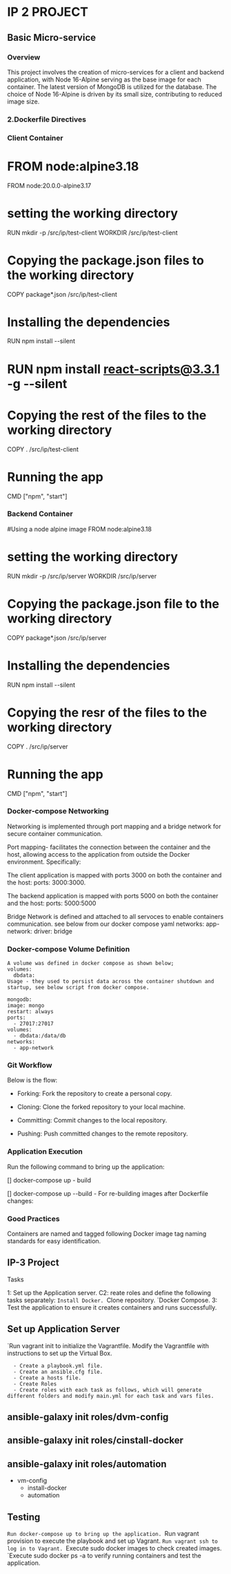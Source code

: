 # IP 2 PROJECT 
## Basic Micro-service

### Overview

This project involves the creation of micro-services for a client and backend application, with Node 16-Alpine serving as the base image for each container. The latest version of MongoDB is utilized for the database. The choice of Node 16-Alpine is driven by its small size, contributing to reduced image size.

### 2.Dockerfile Directives

### Client Container
# FROM node:alpine3.18
FROM node:20.0.0-alpine3.17

# setting the working directory
RUN mkdir -p /src/ip/test-client
WORKDIR /src/ip/test-client

# Copying the package.json files to the working directory
COPY package*.json /src/ip/test-client

# Installing the dependencies
RUN npm install --silent
# RUN npm install react-scripts@3.3.1 -g --silent

# Copying the rest of the files to the working directory
COPY . /src/ip/test-client

# Running the app
CMD ["npm", "start"]


### Backend Container

#Using a node alpine image
FROM node:alpine3.18

# setting the working directory
RUN mkdir -p /src/ip/server
WORKDIR /src/ip/server

# Copying the package.json file to the working directory
COPY package*.json /src/ip/server

# Installing the dependencies
RUN npm install --silent

# Copying the resr of the files to the working directory
COPY . /src/ip/server

# Running the app
CMD ["npm", "start"]



### Docker-compose Networking

Networking is implemented through port mapping and a bridge network for secure container communication.

Port mapping-  facilitates the connection between the container and the host, allowing access to the application from outside the Docker environment. Specifically:

The client application is mapped with ports 3000 on both the container and the host: ports: 3000:3000.

The backend application is mapped with ports 5000 on both the container and the host: ports: 5000:5000

Bridge Network is defined and attached to all servoces to enable containers communication. see below from our docker compose yaml
networks:
  app-network:
    driver: bridge

### Docker-compose Volume Definition

    A volume was defined in docker compose as shown below;
    volumes:
      dbdata:
    Usage - they used to persist data across the container shutdown and startup, see below script from docker compose.

    mongodb:
    image: mongo
    restart: always
    ports:
      - 27017:27017
    volumes:
      - dbdata:/data/db
    networks:
      - app-network

###  Git Workflow
Below is the flow:

- Forking: Fork the repository to create a personal copy.

- Cloning: Clone the forked repository to your local machine.

- Committing: Commit changes to the local repository.

- Pushing: Push committed changes to the remote repository.

### Application Execution
Run the following command to bring up the application:

[] docker-compose up - build

[] docker-compose up --build -  For re-building images after Dockerfile changes:


### Good Practices
Containers are named and tagged following Docker image tag naming standards for easy identification.





## IP-3 Project
Tasks

1: Set up the Application server.
C2: reate roles and define the following tasks separately:
    `Install Docker.
    `Clone repository.
    `Docker Compose.
3: Test the application to ensure it creates containers and runs successfully.

## Set up Application Server

  `Run vagrant init to initialize the Vagrantfile.
     Modify the Vagrantfile with instructions to set up the Virtual Box.

      - Create a playbook.yml file.
      - Create an ansible.cfg file.
      - Create a hosts file.
      - Create Roles
      - Create roles with each task as follows, which will generate different folders and modify main.yml for each task and vars files.

## ansible-galaxy init roles/dvm-config
## ansible-galaxy init roles/cinstall-docker
## ansible-galaxy init roles/automation

 - vm-config
    - install-docker
    - automation


## Testing

`Run docker-compose up to bring up the application.
`Run vagrant provision to execute the playbook and set up Vagrant.
`Run vagrant ssh to log in to Vagrant.
`Execute sudo docker images to check created images.
`Execute sudo docker ps -a to verify running containers and test the application.


